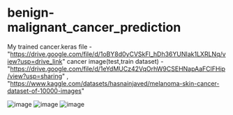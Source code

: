 # benign-malignant_cancer_prediction


My trained cancer.keras file - "https://drive.google.com/file/d/1oBY8d0yCVSkFl_hDh36YUNIak1LXRLNq/view?usp=drive_link"
cancer image(test,train dataset) - "https://drive.google.com/file/d/1eYdMUCz42VqOrhW9CSEHNapAaFClFHip/view?usp=sharing" , "https://www.kaggle.com/datasets/hasnainjaved/melanoma-skin-cancer-dataset-of-10000-images"






![image](https://github.com/Ranjan1231231/benign-malignant_cancer_prediction/assets/89583677/383f0379-52f3-4a74-a5f4-f97d17786f21)
![image](https://github.com/Ranjan1231231/benign-malignant_cancer_prediction/assets/89583677/753206b0-daeb-4b77-9bf4-0b528d5023cd)
![image](https://github.com/Ranjan1231231/benign-malignant_cancer_prediction/assets/89583677/04f03247-2049-4417-9a1b-d3372cbaafab)



